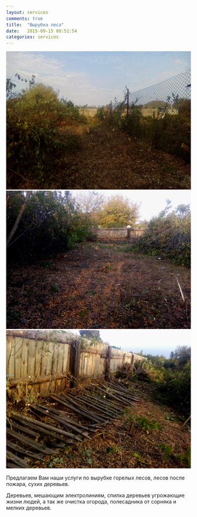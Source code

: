 ```yaml
---
layout: services
comments: true
title:  "Вырубка леса"
date:   2015-09-15 00:51:54
categories: services
---
```


![Alt text](/uploads/services/deforestation/1.jpg "Optional title")
![Alt text](/uploads/services/deforestation/2.jpg "Optional title")
![Alt text](/uploads/services/deforestation/3.jpg "Optional title")

Предлагаем Вам наши услуги по вырубке горелых лесов, лесов после пожара, сухих деревьев.

Деревьев, мешающим электролиниям, спилка деревьев угрожающие жизни людей, а так же очистка огорода, полесадника от сорняка и мелких деревьев.
